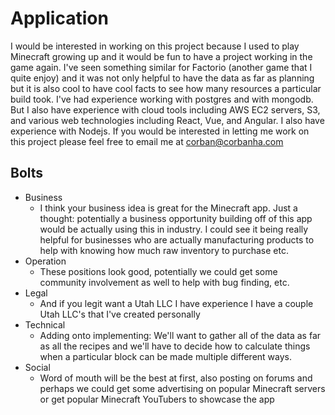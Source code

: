 # Application

I would be interested in working on this project because I used to play Minecraft growing up and it would be fun to have a project working in the game again. I've seen something similar for Factorio (another game that I quite enjoy) and it was not only helpful to have the data as far as planning but it is also cool to have cool facts to see how many resources a particular build took. I've had experience working with postgres and with mongodb. But I also have experience with cloud tools including AWS EC2 servers, S3, and various web technologies including React, Vue, and Angular. I also have experience with Nodejs. If you would be interested in letting me work on this project please feel free to email me at corban@corbanha.com

## Bolts
- Business
   - I think your business idea is great for the Minecraft app. Just a thought: potentially a business opportunity building off of this app would be actually using this in industry. I could see it being really helpful for businesses who are actually manufacturing products to help with knowing how much raw inventory to purchase etc.
- Operation
   - These positions look good, potentially we could get some community involvement as well to help with bug finding, etc.
- Legal
   - And if you legit want a Utah LLC I have experience I have a couple Utah LLC's that I've created personally
- Technical
   - Adding onto implementing: We'll want to gather all of the data as far as all the recipes and we'll have to decide how to calculate things when a particular block can be made multiple different ways.
- Social
   - Word of mouth will be the best at first, also posting on forums and perhaps we could get some advertising on popular Minecraft servers or get popular Minecraft YouTubers to showcase the app

